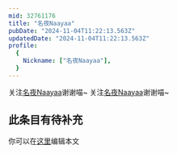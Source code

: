 ```yaml
---
mid: 32761176
title: "名夜Naayaa"
pubDate: "2024-11-04T11:22:13.563Z"
updatedDate: "2024-11-04T11:22:13.563Z"
profile:
  {
    Nickname: ["名夜Naayaa"],
  }
---
```


关注[名夜Naayaa](https://space.bilibili.com/32761176)谢谢喵~ 关注[名夜Naayaa](https://space.bilibili.com/32761176)谢谢喵~

## 此条目有待补充
你可以在[这里](https://github.com/Yuhanawa/VTuber.ICU-Content/edit/master/v/名夜Naayaa/index.md)编辑本文
